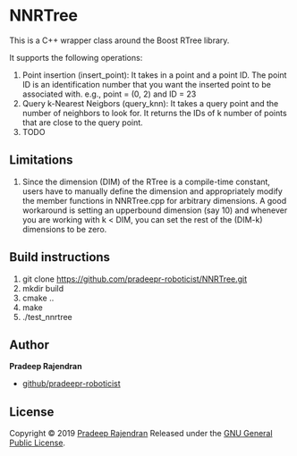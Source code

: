# NNRTree

This is a C++ wrapper class around the Boost RTree library.

It supports the following operations:

1. Point insertion (insert_point): It takes in a point and a point ID. The point ID is an identification number that you want the inserted point to be associated with. e.g., point = (0, 2) and ID = 23
2. Query k-Nearest Neigbors (query_knn): It takes a query point and the number of neighbors to look for. It returns the IDs of k number of points that are close to the query point.
3. TODO

## Limitations
1. Since the dimension (DIM) of the RTree is a compile-time constant, users have to manually define the dimension and appropriately modify the member functions in NNRTree.cpp for arbitrary dimensions. A good workaround is setting an upperbound dimension (say 10) and whenever you are working with k < DIM, you can set the rest of the (DIM-k) dimensions to be zero.

## Build instructions

1. git clone https://github.com/pradeepr-roboticist/NNRTree.git
2. mkdir build
3. cmake ..
4. make
5. ./test_nnrtree

## Author

**Pradeep Rajendran**

* [github/pradeepr-roboticist](https://github.com/pradeepr-roboticist)

## License

Copyright © 2019 [Pradeep Rajendran](https://github.com/pradeepr-roboticist)
Released under the [GNU General Public License](https://github.com/pradeepr-roboticist/NNRTree/blob/master/LICENSE).
